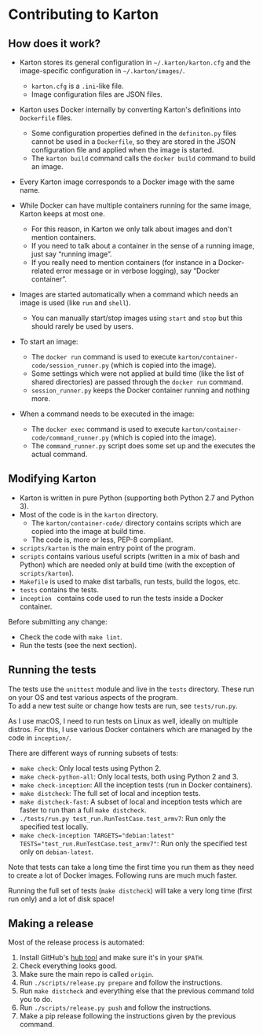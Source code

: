 Contributing to Karton
======================

How does it work?
-----------------

* Karton stores its general configuration in `~/.karton/karton.cfg` and the image-specific configuration in `~/.karton/images/`.
    * `karton.cfg` is a `.ini`-like file.
    * Image configuration files are JSON files.

* Karton uses Docker internally by converting Karton's definitions into `Dockerfile` files.
    * Some configuration properties defined in the `definiton.py` files cannot be used in a `Dockerfile`, so they are stored in the JSON configuration file and applied when the image is started.
    * The `karton build` command calls the `docker build` command to build an image.
* Every Karton image corresponds to a Docker image with the same name.
* While Docker can have multiple containers running for the same image, Karton keeps at most one.
    * For this reason, in Karton we only talk about images and don't mention containers.
    * If you need to talk about a container in the sense of a running image, just say “running image”.
    * If you really need to mention containers (for instance in a Docker-related error message or in verbose logging), say “Docker container”.
* Images are started automatically when a command which needs an image is used (like `run` and `shell`).
    * You can manually start/stop images using `start` and `stop` but this should rarely be used by users.
* To start an image:
    * The `docker run` command is used to execute `karton/container-code/session_runner.py` (which is copied into the image).
    * Some settings which were not applied at build time (like the list of shared directories) are passed through the `docker run` command.
    * `session_runner.py` keeps the Docker container running and nothing more.
* When a command needs to be executed in the image:
    * The `docker exec` command is used to execute `karton/container-code/command_runner.py` (which is copied into the image).
    * The `command_runner.py` script does some set up and the executes the actual command.


Modifying Karton
----------------

* Karton is written in pure Python (supporting both Python 2.7 and Python 3).
* Most of the code is in the `karton` directory.
    * The `karton/container-code/` directory contains scripts which are copied into the image at build time.
    * The code is, more or less, PEP-8 compliant.
* `scripts/karton` is the main entry point of the program.
* `scripts` contains various useful scripts (written in a mix of bash and Python) which are needed only at build time (with the exception of `scripts/karton`).
* `Makefile` is used to make dist tarballs, run tests, build the logos, etc.
* `tests` contains the tests.
* `inception ` contains code used to run the tests inside a Docker container.

Before submitting any change:

* Check the code with `make lint`.
* Run the tests (see the next section).


Running the tests
-----------------

The tests use the `unittest` module and live in the `tests` directory. These run on your OS and test various aspects of the program.<br>
To add a new test suite or change how tests are run, see `tests/run.py`.

As I use macOS, I need to run tests on Linux as well, ideally on multiple distros. For this, I use various Docker containers which are managed by the code in `inception/`.

There are different ways of running subsets of tests:

* `make check`: Only local tests using Python 2.
* `make check-python-all`: Only local tests, both using Python 2 and 3.
* `make check-inception`: All the inception tests (run in Docker containers).
* `make distcheck`: The full set of local and inception tests.
* `make distcheck-fast`: A subset of local and inception tests which are faster to run than a full `make distcheck`.
* `./tests/run.py test_run.RunTestCase.test_armv7`: Run only the specified test locally.
* `make check-inception TARGETS="debian:latest" TESTS="test_run.RunTestCase.test_armv7"`: Run only the specified test only on `debian-latest`.

Note that tests can take a long time the first time you run them as they need to create a lot of Docker images. Following runs are much much faster.

Running the full set of tests (`make distcheck`) will take a very long time (first run only) and a lot of disk space!


Making a release
----------------

Most of the release process is automated:

1. Install GitHub's [hub tool](https://github.com/github/hub) and make sure it's in your `$PATH`.
2. Check everything looks good.
3. Make sure the main repo is called `origin`.
4. Run `./scripts/release.py prepare` and follow the instructions.
5. Run `make distcheck` and everything else that the previous command told you to do.
6. Run `./scripts/release.py push` and follow the instructions.
7. Make a pip release following the instructions given by the previous command.
